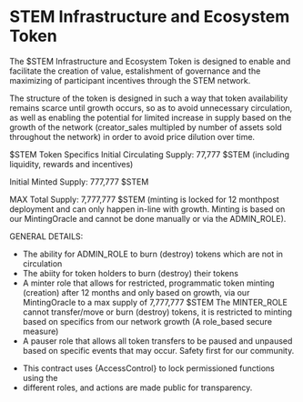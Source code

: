 # STEM Infrastructure and Ecosystem Token

The $STEM Infrastructure and Ecosystem Token is designed to enable and facilitate the creation of value, estalishment of governance and the maximizing of participant incentives through the STEM network.

The structure of the token is designed in such a way that token availability remains scarce until growth occurs, so as to avoid unnecessary circulation, as well as enabling the potential for limited increase in supply based on the growth of the network (creator_sales multipled by number of assets sold throughout the network) in order to avoid price dilution over time.

$STEM Token Specifics
Initial Circulating Supply: 77,777 $STEM (including liquidity, rewards and incentives)

Initial Minted Supply: 777,777 $STEM

MAX Total Supply: 7,777,777 $STEM (minting is locked for 12 monthpost deployment and can only happen in-line with growth. Minting is based on our MintingOracle and cannot be done manually or via the ADMIN_ROLE).

GENERAL DETAILS:
- The ability for ADMIN_ROLE to burn (destroy) tokens which are not in circulation
- The abiity for token holders to burn (destroy) their tokens
- A minter role that allows for restricted, programmatic token minting (creation) after 12 months and only based on growth, via our MintingOracle to a max supply of   7,777,777 $STEM
  The MINTER_ROLE cannot transfer/move or burn (destroy) tokens, it is restricted to minting based on specifics from our network growth (A role_based secure           measure)
- A pauser role that allows all token transfers to be paused and unpaused based on specific events that may occur. Safety first for our community.
 
 * This contract uses {AccessControl} to lock permissioned functions using the
 * different roles, and actions are made public for transparency.


